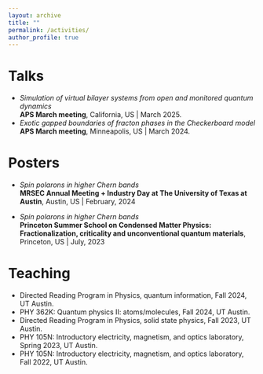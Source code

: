 ```yaml
---
layout: archive
title: ""
permalink: /activities/
author_profile: true
---
```


Talks
=====
* _Simulation of virtual bilayer systems from open and monitored quantum dynamics_ <br>
  **APS March meeting**, California, US | March 2025.
* _Exotic gapped boundaries of fracton phases in the Checkerboard model_ <br>
  **APS March meeting**, Minneapolis, US | March 2024.

Posters
=======

* _Spin polarons in higher Chern bands_ <br>
  **MRSEC Annual Meeting + Industry Day at The University of Texas at Austin**, Austin, US | February, 2024
  
* _Spin polarons in higher Chern bands_ <br>
  **Princeton Summer School on Condensed Matter Physics: Fractionalization, criticality and unconventional quantum materials**, Princeton, US | July, 2023

Teaching
========

* Directed Reading Program in Physics, quantum information, Fall 2024, UT Austin.
* PHY 362K: Quantum physics II: atoms/molecules, Fall 2024, UT Austin.
* Directed Reading Program in Physics, solid state physics, Fall 2023, UT Austin.
* PHY 105N: Introductory electricity, magnetism, and optics laboratory, Spring 2023, UT Austin.
* PHY 105N: Introductory electricity, magnetism, and optics laboratory, Fall 2022, UT Austin.
